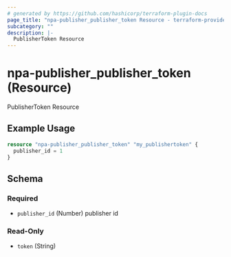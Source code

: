 ```yaml
---
# generated by https://github.com/hashicorp/terraform-plugin-docs
page_title: "npa-publisher_publisher_token Resource - terraform-provider-ns-npa-publisher"
subcategory: ""
description: |-
  PublisherToken Resource
---
```


# npa-publisher_publisher_token (Resource)

PublisherToken Resource

## Example Usage

```terraform
resource "npa-publisher_publisher_token" "my_publishertoken" {
  publisher_id = 1
}
```

<!-- schema generated by tfplugindocs -->
## Schema

### Required

- `publisher_id` (Number) publisher id

### Read-Only

- `token` (String)


